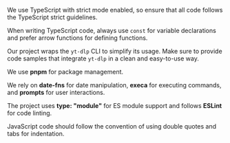 We use TypeScript with strict mode enabled, so ensure that all code follows the TypeScript strict guidelines.

When writing TypeScript code, always use `const` for variable declarations and prefer arrow functions for defining functions.

Our project wraps the `yt-dlp` CLI to simplify its usage. Make sure to provide code samples that integrate `yt-dlp` in a clean and easy-to-use way.

We use **pnpm** for package management.

We rely on **date-fns** for date manipulation, **execa** for executing commands, and **prompts** for user interactions.

The project uses **type: "module"** for ES module support and follows **ESLint** for code linting.

JavaScript code should follow the convention of using double quotes and tabs for indentation.
